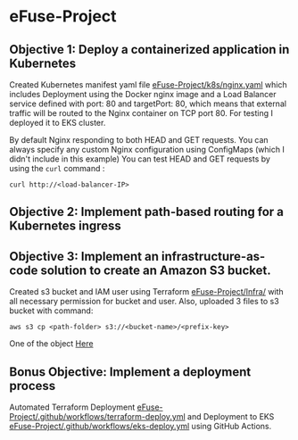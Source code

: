 # eFuse-Project
## Objective 1: Deploy a containerized application in Kubernetes

Created Kubernetes manifest yaml file [eFuse-Project/k8s/nginx.yaml](eFuse-Project/k8s/nginx.yaml) which includes Deployment using the Docker nginx image and a Load Balancer service defined with port: 80 and targetPort: 80, which means that external traffic will be routed to the Nginx container on TCP port 80. For testing I deployed it to EKS cluster.

By default Nginx responding to both HEAD and GET requests. You can always specify any custom Nginx configuration using ConfigMaps (which I didn't include in this example)
You can test HEAD and GET requests by using the `curl` command :

   ``` 
   curl http://<load-balancer-IP>
   ```


## Objective 2: Implement path-based routing for a Kubernetes ingress

## Objective 3: Implement an infrastructure-as-code solution to create an Amazon S3 bucket.

Created s3 bucket and IAM user using Terraform [eFuse-Project/Infra/](eFuse-Project/Infra/) with all necessary permission for bucket and user. 
Also, uploaded 3 files to s3 bucket with command:

   ```
   aws s3 cp <path-folder> s3://<bucket-name>/<prefix-key>
   ```

  One of the object [Here](https://efuse-s3bucket-work-sample.s3.us-east-2.amazonaws.com/files/pic2.jpeg)

## Bonus Objective: Implement a deployment process
   
Automated Terraform Deployment [eFuse-Project/.github/workflows/terraform-deploy.yml](eFuse-Project/.github/workflows/terraform-deploy.yml) and Deployment to EKS 
[eFuse-Project/.github/workflows/eks-deploy.yml](eFuse-Project/.github/workflows/eks-deploy.yml) using GitHub Actions.